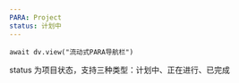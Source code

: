 ```yaml
---
PARA: Project
status: 计划中
---
```

```dataviewjs
await dv.view("流动式PARA导航栏")
```

status 为项目状态，支持三种类型：计划中、正在进行、已完成
